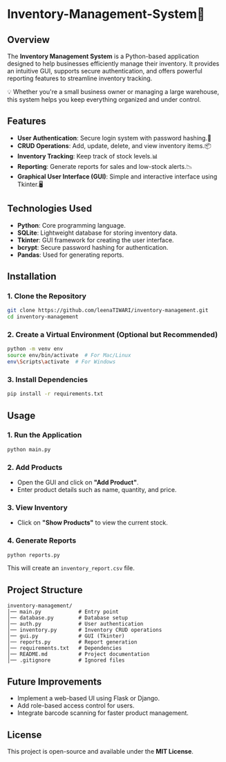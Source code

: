 # Inventory-Management-System🚀


## Overview
The **Inventory Management System** is a Python-based application designed to help businesses efficiently manage their inventory. It provides an intuitive GUI, supports secure authentication, and offers powerful reporting features to streamline inventory tracking.

💡 Whether you're a small business owner or managing a large warehouse, this system helps you keep everything organized and under control.



## Features
- **User Authentication**: Secure login system with password hashing.🔑
- **CRUD Operations**: Add, update, delete, and view inventory items.📦
- **Inventory Tracking**: Keep track of stock levels.📊
- **Reporting**: Generate reports for sales and low-stock alerts.📉
- **Graphical User Interface (GUI)**: Simple and interactive interface using Tkinter.🖥️

## Technologies Used
- **Python**: Core programming language.
- **SQLite**: Lightweight database for storing inventory data.
- **Tkinter**: GUI framework for creating the user interface.
- **bcrypt**: Secure password hashing for authentication.
- **Pandas**: Used for generating reports.

## Installation
### 1. Clone the Repository
```sh
git clone https://github.com/leenaTIWARI/inventory-management.git
cd inventory-management
```

### 2. Create a Virtual Environment (Optional but Recommended)
```sh
python -m venv env
source env/bin/activate  # For Mac/Linux
env\Scripts\activate  # For Windows
```

### 3. Install Dependencies
```sh
pip install -r requirements.txt
```

## Usage
### 1. Run the Application
```sh
python main.py
```
### 2. Add Products
- Open the GUI and click on **"Add Product"**.
- Enter product details such as name, quantity, and price.

### 3. View Inventory
- Click on **"Show Products"** to view the current stock.

### 4. Generate Reports
```sh
python reports.py
```
This will create an `inventory_report.csv` file.

## Project Structure
```
inventory-management/
│── main.py            # Entry point
│── database.py        # Database setup
│── auth.py            # User authentication
│── inventory.py       # Inventory CRUD operations
│── gui.py             # GUI (Tkinter)
│── reports.py         # Report generation
│── requirements.txt   # Dependencies
│── README.md          # Project documentation
│── .gitignore         # Ignored files
```

## Future Improvements
- Implement a web-based UI using Flask or Django.
- Add role-based access control for users.
- Integrate barcode scanning for faster product management.

## License
This project is open-source and available under the **MIT License**.
